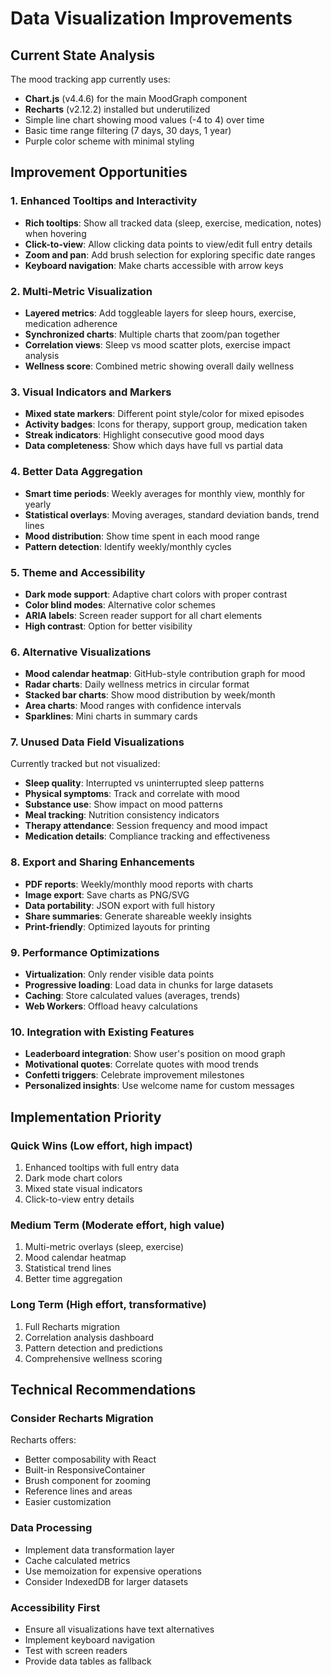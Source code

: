 # Data Visualization Improvements

## Current State Analysis

The mood tracking app currently uses:
- **Chart.js** (v4.4.6) for the main MoodGraph component
- **Recharts** (v2.12.2) installed but underutilized
- Simple line chart showing mood values (-4 to 4) over time
- Basic time range filtering (7 days, 30 days, 1 year)
- Purple color scheme with minimal styling

## Improvement Opportunities

### 1. Enhanced Tooltips and Interactivity
- **Rich tooltips**: Show all tracked data (sleep, exercise, medication, notes) when hovering
- **Click-to-view**: Allow clicking data points to view/edit full entry details
- **Zoom and pan**: Add brush selection for exploring specific date ranges
- **Keyboard navigation**: Make charts accessible with arrow keys

### 2. Multi-Metric Visualization
- **Layered metrics**: Add toggleable layers for sleep hours, exercise, medication adherence
- **Synchronized charts**: Multiple charts that zoom/pan together
- **Correlation views**: Sleep vs mood scatter plots, exercise impact analysis
- **Wellness score**: Combined metric showing overall daily wellness

### 3. Visual Indicators and Markers
- **Mixed state markers**: Different point style/color for mixed episodes
- **Activity badges**: Icons for therapy, support group, medication taken
- **Streak indicators**: Highlight consecutive good mood days
- **Data completeness**: Show which days have full vs partial data

### 4. Better Data Aggregation
- **Smart time periods**: Weekly averages for monthly view, monthly for yearly
- **Statistical overlays**: Moving averages, standard deviation bands, trend lines
- **Mood distribution**: Show time spent in each mood range
- **Pattern detection**: Identify weekly/monthly cycles

### 5. Theme and Accessibility
- **Dark mode support**: Adaptive chart colors with proper contrast
- **Color blind modes**: Alternative color schemes
- **ARIA labels**: Screen reader support for all chart elements
- **High contrast**: Option for better visibility

### 6. Alternative Visualizations
- **Mood calendar heatmap**: GitHub-style contribution graph for mood
- **Radar charts**: Daily wellness metrics in circular format
- **Stacked bar charts**: Show mood distribution by week/month
- **Area charts**: Mood ranges with confidence intervals
- **Sparklines**: Mini charts in summary cards

### 7. Unused Data Field Visualizations
Currently tracked but not visualized:
- **Sleep quality**: Interrupted vs uninterrupted sleep patterns
- **Physical symptoms**: Track and correlate with mood
- **Substance use**: Show impact on mood patterns
- **Meal tracking**: Nutrition consistency indicators
- **Therapy attendance**: Session frequency and mood impact
- **Medication details**: Compliance tracking and effectiveness

### 8. Export and Sharing Enhancements
- **PDF reports**: Weekly/monthly mood reports with charts
- **Image export**: Save charts as PNG/SVG
- **Data portability**: JSON export with full history
- **Share summaries**: Generate shareable weekly insights
- **Print-friendly**: Optimized layouts for printing

### 9. Performance Optimizations
- **Virtualization**: Only render visible data points
- **Progressive loading**: Load data in chunks for large datasets
- **Caching**: Store calculated values (averages, trends)
- **Web Workers**: Offload heavy calculations

### 10. Integration with Existing Features
- **Leaderboard integration**: Show user's position on mood graph
- **Motivational quotes**: Correlate quotes with mood trends
- **Confetti triggers**: Celebrate improvement milestones
- **Personalized insights**: Use welcome name for custom messages

## Implementation Priority

### Quick Wins (Low effort, high impact)
1. Enhanced tooltips with full entry data
2. Dark mode chart colors
3. Mixed state visual indicators
4. Click-to-view entry details

### Medium Term (Moderate effort, high value)
1. Multi-metric overlays (sleep, exercise)
2. Mood calendar heatmap
3. Statistical trend lines
4. Better time aggregation

### Long Term (High effort, transformative)
1. Full Recharts migration
2. Correlation analysis dashboard
3. Pattern detection and predictions
4. Comprehensive wellness scoring

## Technical Recommendations

### Consider Recharts Migration
Recharts offers:
- Better composability with React
- Built-in ResponsiveContainer
- Brush component for zooming
- Reference lines and areas
- Easier customization

### Data Processing
- Implement data transformation layer
- Cache calculated metrics
- Use memoization for expensive operations
- Consider IndexedDB for larger datasets

### Accessibility First
- Ensure all visualizations have text alternatives
- Implement keyboard navigation
- Test with screen readers
- Provide data tables as fallback